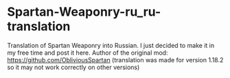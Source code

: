 # Spartan-Weaponry-ru_ru-translation
Translation of Spartan Weaponry into Russian. I just decided to make it in my free time and post it here. Author of the original mod: https://github.com/ObliviousSpartan (translation was made for version 1.18.2 so it may not work correctly on other versions)
